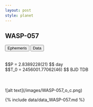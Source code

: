```yaml
---
layout: post
style: planet
---
```

<script src="../js/planets.js"></script>

## WASP-057

<!-- Tab links -->
<div class="tab">
<button class="tablinks" onclick="openCity(event, 'Ephemeris')">Ephemeris</button>
<button class="tablinks" onclick="openCity(event, 'Data')">Data</button>
</div>

<!-- Tab content -->
<div id="Ephemeris" class="tabcontent" markdown="1">
<br/><br/>
$$P = 2.8389228(21) $$ day <br/>
$$T_0 = 2456001.77062(46) $$ BJD TDB
<br/><br/>
<br/><br/>
![alt text](/images/WASP-057_o_c.png)
</div>


<div id="Data" class="tabcontent" markdown="1">

{% include data/data_WASP-057.md %}

</div>

<script src="../js/tabs.js"></script>



